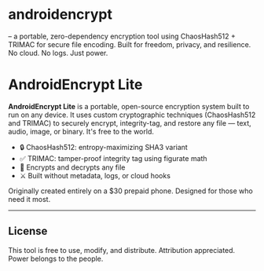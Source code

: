 # androidencrypt
– a portable, zero-dependency encryption tool using ChaosHash512 + TRIMAC for secure file encoding. Built for freedom, privacy, and resilience. No cloud. No logs. Just power.
# AndroidEncrypt Lite

**AndroidEncrypt Lite** is a portable, open-source encryption system built to run on any device. It uses custom cryptographic techniques (ChaosHash512 and TRIMAC) to securely encrypt, integrity-tag, and restore any file — text, audio, image, or binary. It's free to the world. 

- 🔒 ChaosHash512: entropy-maximizing SHA3 variant
- ✅ TRIMAC: tamper-proof integrity tag using figurate math
- 🧱 Encrypts and decrypts any file
- ⚔️ Built without metadata, logs, or cloud hooks

Originally created entirely on a $30 prepaid phone. Designed for those who need it most.

---

## License
This tool is free to use, modify, and distribute. Attribution appreciated. Power belongs to the people.


